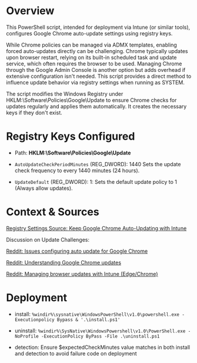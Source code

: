 
# Overview
This PowerShell script, intended for deployment via Intune (or similar tools), configures Google Chrome auto-update settings using registry keys.

While Chrome policies can be managed via ADMX templates, enabling forced auto-updates directly can be challenging. Chrome typically updates upon browser restart, relying on its built-in scheduled task and update service, which often requires the browser to be used. Managing Chrome through the Google Admin Console is another option but adds overhead if extensive configuration isn't needed. This script provides a direct method to influence update behavior via registry settings when running as SYSTEM.

The script modifies the Windows Registry under HKLM:\Software\Policies\Google\Update to ensure Chrome checks for updates regularly and applies them automatically. It creates the necessary keys if they don't exist.

# Registry Keys Configured
- Path: **HKLM:\Software\Policies\Google\Update**

- `AutoUpdateCheckPeriodMinutes` (REG_DWORD): 1440 Sets the update check frequency to every 1440 minutes (24 hours).

- `UpdateDefault` (REG_DWORD): 1:  Sets the default update policy to 1 (Always allow updates).



# Context & Sources
[Registry Settings Source: Keep Google Chrome Auto-Updating with Intune](https://www.cloudpersistence.com/keep-google-chrome-auto-updating-with-intune/)

Discussion on Update Challenges:

[Reddit: Issues configuring auto update for Google Chrome](https://www.reddit.com/r/Intune/comments/16y3s5u/issues_configuring_auto_update_for_google_chrome/)

[Reddit: Understanding Google Chrome updates](https://www.reddit.com/r/sysadmin/comments/tqz8g1/understanding_google_chrome_updates/)

[Reddit: Managing browser updates with Intune (Edge/Chrome)](https://www.reddit.com/r/Intune/comments/1bd1vin/managing_browser_updates_with_intune_edge_chrome/)

# Deployment

- install: `%windir%\sysnative\WindowsPowerShell\v1.0\powershell.exe -Executionpolicy Bypass & '.\install.ps1'`

- uninstall: `%windir%\SysNative\WindowsPowershell\v1.0\PowerShell.exe -NoProfile -ExecutionPolicy ByPass -File .\uninstall.ps1`

- detection: Ensure $expectedCheckMinutes value matches in both install and detection to avoid failure code on deployment 